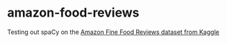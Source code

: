# amazon-food-reviews
Testing out spaCy on the [Amazon Fine Food Reviews dataset from Kaggle](https://www.kaggle.com/snap/amazon-fine-food-reviews)
